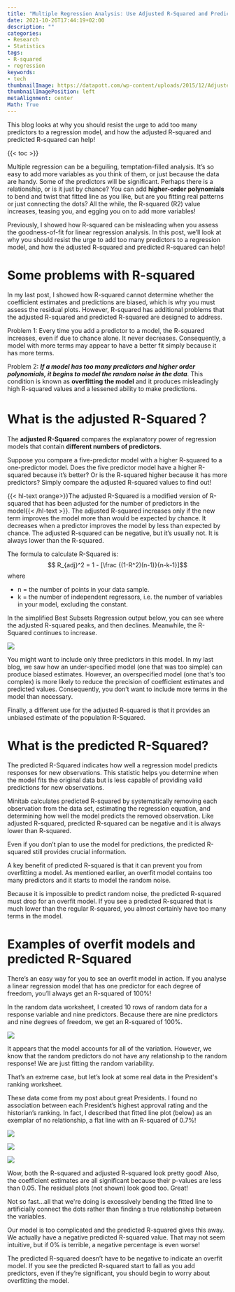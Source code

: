 ```yaml
---
title: "Multiple Regression Analysis: Use Adjusted R-Squared and Predicted R-Squared to Include the Correct Number of Variables"
date: 2021-10-26T17:44:19+02:00
description: ""
categories:
- Research
- Statistics
tags:
- R-squared
- regression
keywords:
- tech
thumbnailImage: https://datapott.com/wp-content/uploads/2015/12/Adjusted-R-Squared-Formula.jpg
thumbnailImagePosition: left
metaAlignment: center
Math: True
---
```

 This blog looks at why you should resist the urge to add too many predictors to a regression model, and how the adjusted R-squared and predicted R-squared can help!
<!--more-->
{{< toc >}}

Multiple regression can be a beguiling, temptation-filled analysis. It’s so easy to add more variables as you think of them, or just because the data are handy. Some of the predictors will be significant. Perhaps there is a relationship, or is it just by chance? You can add **higher-order polynomials** to bend and twist that fitted line as you like, but are you fitting real patterns or just connecting the dots? All the while, the R-squared (R2) value increases, teasing you, and egging you on to add more variables!

Previously, I showed how R-squared can be misleading when you assess the goodness-of-fit for linear regression analysis. In this post, we’ll look at why you should resist the urge to add too many predictors to a regression model, and how the adjusted R-squared and predicted R-squared can help!

# Some problems with R-squared
In my last post, I showed how R-squared cannot determine whether the coefficient estimates and predictions are biased, which is why you must assess the residual plots. However, R-squared has additional problems that the adjusted R-squared and predicted R-squared are designed to address.

Problem 1: Every time you add a predictor to a model, the R-squared increases, even if due to chance alone. It never decreases. Consequently, a model with more terms may appear to have a better fit simply because it has more terms.

Problem 2: ***If a model has too many predictors and higher order polynomials, it begins to model the random noise in the data***. This condition is known as **overfitting the model** and it produces misleadingly high R-squared values and a lessened ability to make predictions.

# What is the adjusted R-Squared？

The **adjusted R-Squared** compares the explanatory power of regression models that contain **different numbers of predictors**.

Suppose you compare a five-predictor model with a higher R-squared to a one-predictor model. Does the five predictor model have a higher R-squared because it’s better? Or is the R-squared higher because it has more predictors? Simply compare the adjusted R-squared values to find out!

{{< hl-text orange>}}The adjusted R-Squared is a modified version of R-squared that has been adjusted for the number of predictors in the model{{< /hl-text >}}. The adjusted R-squared increases only if the new term improves the model more than would be expected by chance. It decreases when a predictor improves the model by less than expected by chance. The adjusted R-squared can be negative, but it’s usually not.  It is always lower than the R-squared.

The formula to calculate R-Squared is:
$$ R_{adj}^2 = 1 - [\frac {(1-R^2)(n-1)}{n-k-1}]$$
where
* n = the number of points in your data sample.
* k = the number of independent regressors, i.e. the number of variables in your model, excluding the constant.

In the simplified Best Subsets Regression output below, you can see where the adjusted R-squared peaks, and then declines. Meanwhile, the R-Squared continues to increase.

![](https://blog.minitab.com/hubfs/Imported_Blog_Media/bestsubsetsex.gif)

You might want to include only three predictors in this model. In my last blog, we saw how an under-specified model (one that was too simple) can produce biased estimates. However, an overspecified model (one that's too complex) is more likely to reduce the precision of coefficient estimates and predicted values. Consequently, you don’t want to include more terms in the model than necessary.

Finally, a different use for the adjusted R-squared is that it provides an unbiased estimate of the population R-Squared.

# What is the predicted R-Squared?

The predicted R-Squared indicates how well a regression model predicts responses for new observations. This statistic helps you determine when the model fits the original data but is less capable of providing valid predictions for new observations.

Minitab calculates predicted R-squared by systematically removing each observation from the data set, estimating the regression equation, and determining how well the model predicts the removed observation. Like adjusted R-squared, predicted R-squared can be negative and it is always lower than R-squared.

Even if you don’t plan to use the model for predictions, the predicted R-squared still provides crucial information.

A key benefit of predicted R-squared is that it can prevent you from overfitting a model. As mentioned earlier, an overfit model contains too many predictors and it starts to model the random noise.

Because it is impossible to predict random noise, the predicted R-squared must drop for an overfit model. If you see a predicted R-squared that is much lower than the regular R-squared, you almost certainly have too many terms in the model.

# Examples of overfit models and predicted R-Squared

There’s an easy way for you to see an overfit model in action. If you analyse a linear regression model that has one predictor for each degree of freedom, you’ll always get an R-squared of 100%!

In the random data worksheet, I created 10 rows of random data for a response variable and nine predictors. Because there are nine predictors and nine degrees of freedom, we get an R-squared of 100%.

![](https://blog.minitab.com/hubfs/Imported_Blog_Media/rsq100.gif)

It appears that the model accounts for all of the variation. However, we know that the random predictors do not have any relationship to the random response! We are just fitting the random variability.

That’s an extreme case, but let’s look at some real data in the President's ranking worksheet.

These data come from my post about great Presidents. I found no association between each President’s highest approval rating and the historian’s ranking. In fact, I described that fitted line plot (below) as an exemplar of no relationship, a flat line with an R-squared of 0.7%!

![](https://blog.minitab.com/hubfs/Imported_Blog_Media/high_ftl.gif)

![](https://blog.minitab.com/hubfs/Imported_Blog_Media/overfitlineplot.gif)

![](https://blog.minitab.com/hubfs/Imported_Blog_Media/swooverfitpresidents.gif)

Wow, both the R-squared and adjusted R-squared look pretty good! Also, the coefficient estimates are all significant because their p-values are less than 0.05. The residual plots (not shown) look good too. Great!

Not so fast...all that we're doing is excessively bending the fitted line to artificially connect the dots rather than finding a true relationship between the variables.

Our model is too complicated and the predicted R-squared gives this away. We actually have a negative predicted R-squared value. That may not seem intuitive, but if 0% is terrible, a negative percentage is even worse!

The predicted R-squared doesn’t have to be negative to indicate an overfit model. If you see the predicted R-squared start to fall as you add predictors, even if they’re significant, you should begin to worry about overfitting the model.
